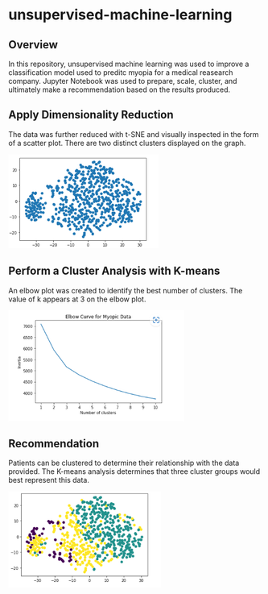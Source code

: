 # unsupervised-machine-learning

## Overview 

In this repository, unsupervised machine learning was used to improve a classification model used to preditc myopia for a medical reasearch company.  Jupyter Notebook was used to prepare, scale, cluster, and ultimately make a recommendation based on the results produced. 

## Apply Dimensionality Reduction

The data was further reduced with t-SNE and visually inspected in the form of a scatter plot. There are two distinct clusters displayed on the graph. 

![](Images/single_cluster.png)


## Perform a Cluster Analysis with K-means

An elbow plot was created to identify the best number of clusters. The value of k appears at 3 on the elbow plot. 

![](Images/elbow_curve.png)

## Recommendation

Patients can be clustered to determine their relationship with the data provided. The K-means analysis determines that three cluster groups would best represent this data. 

![](Images/clusters.png)